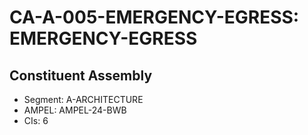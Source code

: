 # CA-A-005-EMERGENCY-EGRESS: EMERGENCY-EGRESS

## Constituent Assembly
- Segment: A-ARCHITECTURE
- AMPEL: AMPEL-24-BWB
- CIs: 6
